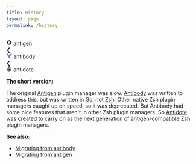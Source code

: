 ```yaml
---
title: History
layout: page
permalink: /history
---
```


<div class="logo-product">
  <img alt="antigen logo" height="15" src="/assets/img/antigen_logo.png">
  antigen
  <div class="less-than">❮</div>
</div>

<div class="logo-product">
  <img alt="antibody logo" height="15" src="/assets/img/antibody_logo.png">
  antibody
  <div class="less-than">❮</div>
</div>

<div class="logo-product">
  <img alt="antidote logo" height="15" src="/assets/img/antidote_logo.png">
  antidote
</div>

**The short version:**

The original [Antigen](https://github.com/zsh-users/antigen) plugin manager was slow.
[Antibody](https://github.com/getantibody/antibody) was written to address this, but was written in [Go](https://go.dev), not [Zsh](https://www.zsh.org).
Other native Zsh plugin managers caught up on speed, so it was deprecated.
But Antibody had some nice features that aren't in other Zsh plugin managers.
So [Antidote](https://github.com/mattmc3/antidote) was created to carry on as the next generation of antigen-compatible Zsh plugin managers.

**See also:**
* [Migrating from antibody](migrating-from-antibody)
* [Migrating from antigen](migrating-from-antigen)
